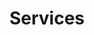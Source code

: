 ---
# Feel free to add content and custom Front Matter to this file.
# To modify the layout, see https://jekyllrb.com/docs/themes/#overriding-theme-defaults

title: Services
layout: builder

# Intro Begin
intro: true
intro_title: "We Solve<br> Business Problems"
intro_subtitle: "Services"
# Intro End

sections: discovery,services-grid,brands-two
---